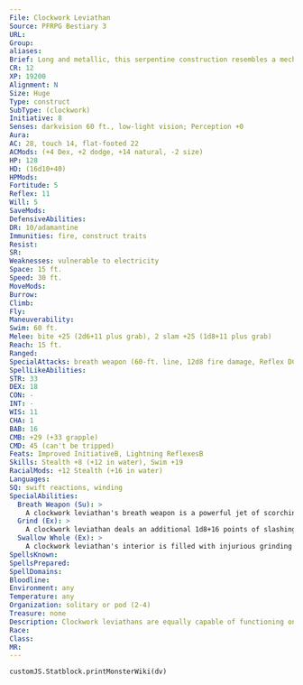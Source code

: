 ```yaml
---
File: Clockwork Leviathan
Source: PFRPG Bestiary 3
URL: 
Group: 
aliases: 
Brief: Long and metallic, this serpentine construction resembles a mechanical eel with several paddle-like limbs.
CR: 12
XP: 19200
Alignment: N
Size: Huge
Type: construct
SubType: (clockwork)
Initiative: 8
Senses: darkvision 60 ft., low-light vision; Perception +0
Aura: 
AC: 28, touch 14, flat-footed 22
ACMods: (+4 Dex, +2 dodge, +14 natural, -2 size)
HP: 128
HD: (16d10+40)
HPMods: 
Fortitude: 5
Reflex: 11
Will: 5
SaveMods: 
DefensiveAbilities: 
DR: 10/adamantine
Immunities: fire, construct traits
Resist: 
SR: 
Weaknesses: vulnerable to electricity
Space: 15 ft.
Speed: 30 ft.
MoveMods: 
Burrow: 
Climb: 
Fly: 
Maneuverability: 
Swim: 60 ft.
Melee: bite +25 (2d6+11 plus grab), 2 slam +25 (1d8+11 plus grab)
Reach: 15 ft.
Ranged: 
SpecialAttacks: breath weapon (60-ft. line, 12d8 fire damage, Reflex DC 18 half, usable every 1d4 rounds, 3/day), grind, swallow whole (2d8+16 slashing damage plus 2d6 fire damage, AC 17, 12 hp)
SpellLikeAbilities: 
STR: 33
DEX: 18
CON: -
INT: -
WIS: 11
CHA: 1
BAB: 16
CMB: +29 (+33 grapple)
CMD: 45 (can't be tripped)
Feats: Improved InitiativeB, Lightning ReflexesB
Skills: Stealth +8 (+12 in water), Swim +19
RacialMods: +12 Stealth (+16 in water)
Languages: 
SQ: swift reactions, winding
SpecialAbilities:
  Breath Weapon (Su): >
    A clockwork leviathan's breath weapon is a powerful jet of scorching steam-it functions equally well above and under water.
  Grind (Ex): >
    A clockwork leviathan deals an additional 1d8+16 points of slashing damage when it makes a successful grapple check because of the myriad twisting gears and churning pistons that make up its jagged underbelly.
  Swallow Whole (Ex): >
    A clockwork leviathan's interior is filled with injurious grinding gears and superheated water-in addition to taking damage, a swallowed creature must hold its breath or risk drowning as long as it remains inside a clockwork leviathan's "stomach."
SpellsKnown: 
SpellsPrepared: 
SpellDomains: 
Bloodline: 
Environment: any
Temperature: any
Organization: solitary or pod (2-4)
Treasure: none
Description: Clockwork leviathans are equally capable of functioning on land and in water. Sailors who are haunted by the memories of these treacherous machines need not exaggerate their yarns, for the reality of an aquatic construct such as this holds enough terror in its story for even the hardiest of seafarers.  A clockwork leviathan's numerous metal plates and links are made of such resilient material that they never rust, even after long exposure to the briny sea waters that leviathans often patrol.  Clockwork leviathans are 25 feet long and weigh just over 3 tons.  Construction  When creating these clockworks, great care must be taken to waterproof their components. The creator must start with crafted clockwork pieces worth 10,000 gp.  CLOCKWORK LEVIATHAN  CL 12th; Price 130,000 gp  Construction Requirements Craft Construct, freedom of movement, geas/quest, heat metal, and limited wish, creator must be at least caster level 12th; Skill Craft (clockwork) DC 20; Cost 70,000 gp
Race: 
Class: 
MR: 
---
```

```dataviewjs
customJS.Statblock.printMonsterWiki(dv)
```
